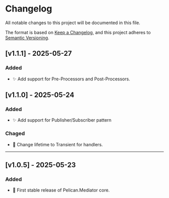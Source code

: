 # Changelog

All notable changes to this project will be documented in this file.

The format is based on [Keep a Changelog](https://keepachangelog.com/en/1.0.0/),
and this project adheres to [Semantic Versioning](https://semver.org/spec/v2.0.0.html).

## [v1.1.1] - 2025-05-27

### Added

- ✨ Add support for Pre-Processors and Post-Processors.

## [v1.1.0] - 2025-05-24

### Added

- ✨ Add support for Publisher/Subscriber pattern

### Chaged

- 🔧 Change lifetime to Transient for handlers.

---

## [v1.0.5] - 2025-05-23
### Added
- 🎉 First stable release of Pelican.Mediator core.

